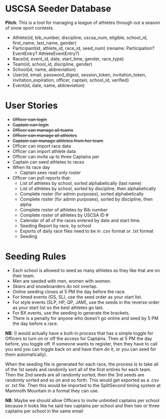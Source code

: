 # USCSA Seeder Database

**Pitch**: This is a tool for managing a league of athletes through out
a season of snow sport contests.

+ Athlete(id, bib_number, discipline, uscsa_num, eligible, school_id,
  first_name, last_name, gender)
+ Participant(id, athlete_id, race_id, seed_num) (rename: Participation?
EventEntry? AthleteEventEntry?)
+ Race(id, event_id, date, start_time, gender, race_type)
+ Team(id, school_id, discipline, gender)
+ School(id, name, abbreviation)
+ User(id, email, password_digest, session_token, invitation_token, 
  invitation_expiration, officer, captain, school_id, verified)
+ Event(id, date, name, abbreviation)

# User Stories

+  ~~Officer can login~~
+  ~~Captain can login~~
+  ~~Officer can manage all teams~~
+  ~~Officer can manage all athletes~~
+  ~~Captain can manage athletes from her team~~
+  Officer can import race data
+  Officer can import athlete data
+  Officer can invite up to three Captains per
+  Captain can seed athletes to races
+  When its race day
   + Captain sees read only roster
+  Officer can pull reports that:
   +  List of athletes by school, sorted alphabetically (last name)
   +  List of athletes by school, sorted by discipline, then alphabetically
   +  Complete roster (for admin purposes), sorted alphabetically
   +  Complete roster (for admin purposes), sorted by discipline, then alpha
   +  Complete roster of athletes by Bib number
   +  Complete roster of athletes by USCSA ID #
   +  Calendar of all of the races entered by date and start time.
   +  Seeding Report by race, by school
   +  Exports of daily race files need to be in .csv format or .txt  format
   +  Seeding

# Seeding Rules

+  Each school is allowed to seed as many athletes as they like that are on their team.
+  Men are seeded with men, women with women.
+  Skiers and snowboarders do not overlap.
+  Online seeding closes at 5 PM the day before the race.
+  For timed events (GS, SL), use the seed order as your start list.
+  For style events (SLP, HP, QP, JAM), use the seeds in the reverse
  order as your start list so the best athletes go last.
+  For BX events, use the seeding to generate the brackets.
+  There is a penalty for anyone who doesn't go online and seed by 5 PM the
  day before a race.

**NB**: (I would actually have a built-in process that has a simple
toggle for Officers to turn  on or off the access for Captains.  Then at
5 PM the day before,  you toggle off.  If someone wants to register,
then they have to call you and you can toggle back on and have them do
it, or you can seed for them automatically).

When the seeding file is generated for each race, the process is to take
all of the 1st seeds and randomly sort all of the first entires for each
team.  Then the 2nd seeds are all randomly sorted, then the 3rd seeds
are randomly sorted and so on and so forth.  This would get exported as
a .csv or .txt file.  Then this would be imported to the SplitSecond
timing system at Mammoth Mountain in a format they can use.

**NB**: Maybe we should allow Officers to invite unlimited captains per school because it looks like he said two captains per school and then two or three captains per school in the same email
